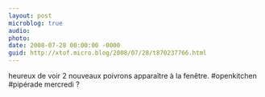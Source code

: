 ```yaml
---
layout: post
microblog: true
audio: 
photo: 
date: 2008-07-28 00:00:00 -0000
guid: http://xtof.micro.blog/2008/07/28/t870237766.html
---
```

heureux de voir 2 nouveaux poivrons apparaître à la fenêtre. #openkitchen #pipérade mercredi ?
